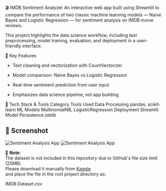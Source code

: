 🎬 IMDB Sentiment Analyzer
An interactive web app built using Streamlit to compare the performance of two classic machine learning models — Naive Bayes and Logistic Regression — for sentiment analysis on IMDB movie reviews.

This project highlights the data science workflow, including text preprocessing, model training, evaluation, and deployment in a user-friendly interface.

📌 Key Features
* Text cleaning and vectorization with CountVectorizer

* Model comparison: Naive Bayes vs Logistic Regression

* Real-time sentiment prediction from user input

* Emphasizes data science pipeline, not app building

🧠 Tech Stack & Tools
Category	                  Tools Used
Data Processing	              pandas, scikit-learn
ML Models	                  MultinomialNB, LogisticRegression
Deployment	                  Streamlit
Model Persistence	          joblib

## 📸 Screenshot

![Sentiment Analysis App](screenshots/sentiment-analyzer-demo.png)
![Sentiment Analysis App](screenshots/comparison%20of%20two%20models.png)

📂 **Note**:  
The dataset is not included in this repository due to GitHub's file size limit (25MB).  
Please download it manually from [Kaggle](https://www.kaggle.com/datasets/lakshmi25npathi/imdb-dataset-of-50k-movie-reviews)  
and place the file in the root project directory as:

IMDB Dataset.csv


